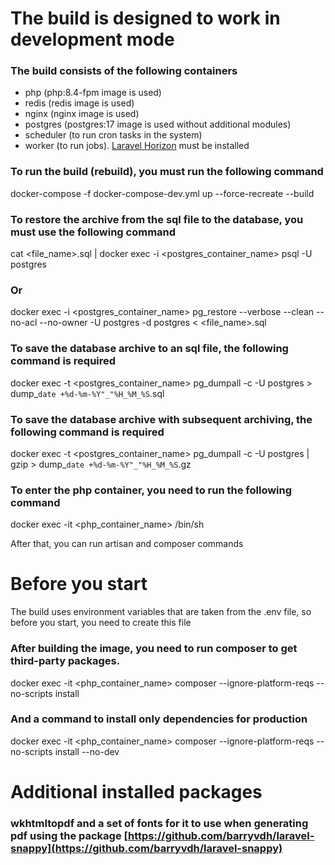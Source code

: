 # The build is designed to work in development mode

### The build consists of the following containers

- php (php:8.4-fpm image is used)
- redis (redis image is used)
- nginx (nginx image is used)
- postgres (postgres:17 image is used without additional modules)
- scheduler (to run cron tasks in the system)
- worker (to run jobs). [Laravel Horizon](https://laravel.com/docs/11.x/horizon) must be installed

### To run the build (rebuild), you must run the following command
docker-compose -f docker-compose-dev.yml up --force-recreate --build

### To restore the archive from the sql file to the database, you must use the following command
cat <file_name>.sql | docker exec -i <postgres_container_name> psql -U postgres

### Or
docker exec -i <postgres_container_name> pg_restore --verbose --clean --no-acl --no-owner -U postgres -d postgres < <file_name>.sql


### To save the database archive to an sql file, the following command is required
docker exec -t <postgres_container_name> pg_dumpall -c -U postgres > dump_`date +%d-%m-%Y"_"%H_%M_%S`.sql

### To save the database archive with subsequent archiving, the following command is required
docker exec -t <postgres_container_name> pg_dumpall -c -U postgres | gzip > dump_`date +%d-%m-%Y"_"%H_%M_%S`.gz

### To enter the php container, you need to run the following command
docker exec -it <php_container_name> /bin/sh

After that, you can run artisan and composer commands

# Before you start
The build uses environment variables that are taken from the .env file, so before you start, you need to create this file

### After building the image, you need to run composer to get third-party packages.
docker exec -it <php_container_name> composer --ignore-platform-reqs --no-scripts install

### And a command to install only dependencies for production
docker exec -it <php_container_name> composer --ignore-platform-reqs --no-scripts install --no-dev

# Additional installed packages
### wkhtmltopdf and a set of fonts for it to use when generating pdf using the package [https://github.com/barryvdh/laravel-snappy](https://github.com/barryvdh/laravel-snappy)